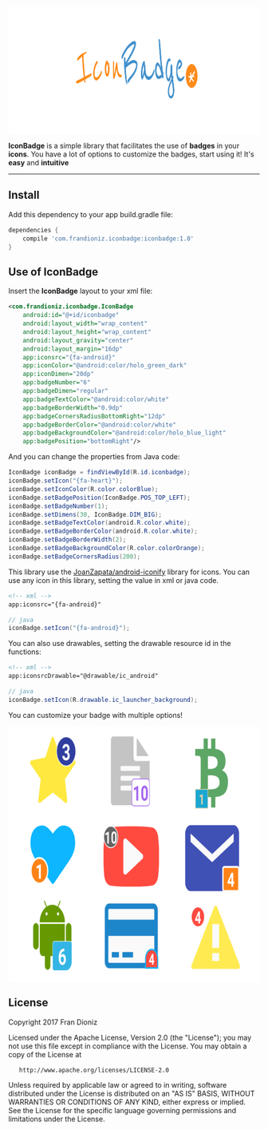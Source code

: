 
<img src="graphics/head.png" height="256" align="center">

**IconBadge** is a simple library that facilitates the use of **badges** in your **icons**. You have a lot of options to customize the badges, start using it! It's **easy** and **intuitive**

-----

## Install
Add this dependency to your app build.gradle file:
```gradle
dependencies {
    compile 'com.frandioniz.iconbadge:iconbadge:1.0'
}
```

## Use of IconBadge
Insert the **IconBadge** layout to your xml file:
```xml
<com.frandioniz.iconbadge.IconBadge
    android:id="@+id/iconbadge"
    android:layout_width="wrap_content"
    android:layout_height="wrap_content"
    android:layout_gravity="center"
    android:layout_margin="16dp"
    app:iconsrc="{fa-android}"
    app:iconColor="@android:color/holo_green_dark"
    app:iconDimen="20dp"
    app:badgeNumber="6"
    app:badgeDimen="regular"
    app:badgeTextColor="@android:color/white"
    app:badgeBorderWidth="0.9dp"
    app:badgeCornersRadiusBottomRight="12dp"
    app:badgeBorderColor="@android:color/white"
    app:badgeBackgroundColor="@android:color/holo_blue_light"
    app:badgePosition="bottomRight"/>
```

And you can change the properties from Java code:
```java
IconBadge iconBadge = findViewById(R.id.iconbadge);
iconBadge.setIcon("{fa-heart}");
iconBadge.setIconColor(R.color.colorBlue);
iconBadge.setBadgePosition(IconBadge.POS_TOP_LEFT);
iconBadge.setBadgeNumber(1);
iconBadge.setDimens(30, IconBadge.DIM_BIG);
iconBadge.setBadgeTextColor(android.R.color.white);
iconBadge.setBadgeBorderColor(android.R.color.white);
iconBadge.setBadgeBorderWidth(2);
iconBadge.setBadgeBackgroundColor(R.color.colorOrange);
iconBadge.setBadgeCornersRadius(200);
```


This library use the [JoanZapata/android-iconify](https://github.com/JoanZapata/android-iconify) library for icons. You can use any icon in this library, setting the value in xml or java code.


```xml
<!-- xml -->
app:iconsrc="{fa-android}"
```

```java
// java
iconBadge.setIcon("{fa-android}");
```

You can also use drawables, setting the drawable resource id in the functions:


```xml
<!-- xml -->
app:iconsrcDrawable="@drawable/ic_android"
```

```java
// java
iconBadge.setIcon(R.drawable.ic_launcher_background);
```

You can customize your badge with multiple options!

<img src="graphics/icons.png" height="512" align="center">


## License
Copyright 2017 Fran Dioniz

   Licensed under the Apache License, Version 2.0 (the "License");
   you may not use this file except in compliance with the License.
   You may obtain a copy of the License at

       http://www.apache.org/licenses/LICENSE-2.0

   Unless required by applicable law or agreed to in writing, software
   distributed under the License is distributed on an "AS IS" BASIS,
   WITHOUT WARRANTIES OR CONDITIONS OF ANY KIND, either express or implied.
   See the License for the specific language governing permissions and
   limitations under the License.
